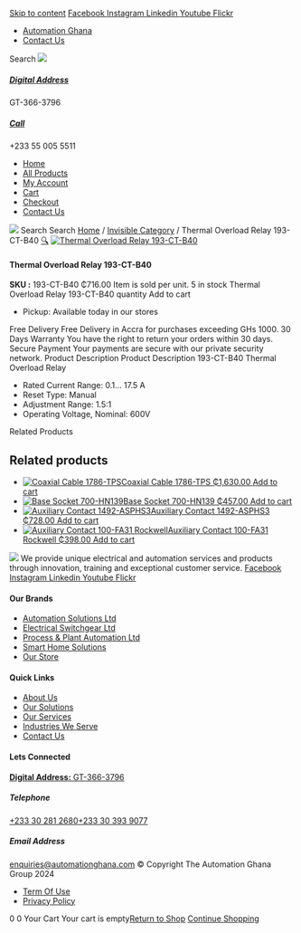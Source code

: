 [Skip to content](https://store.automationghana.com/product/thermal-overload-relay-193-ct-b40/#content)
[ Facebook ](https://www.facebook.com/automationgh/) [ Instagram ](https://www.instagram.com/automationgh/) [ Linkedin ](https://www.linkedin.com/company/the-automation-ghana-limited/) [ Youtube ](https://www.youtube.com/channel/UCurrRDUSm5oIW39VXjn1u0w) [ Flickr ](https://www.flickr.com/photos/181794037@N07/)
  * [ Automation Ghana ](https://automationghana.com)
  * [ Contact Us ](https://store.automationghana.com/contact/)


Search
[ ![](https://store.automationghana.com/wp-content/uploads/2024/04/Website-TAGG-Logo-BLUE.png) ](https://store.automationghana.com/)
[ ](https://maps.app.goo.gl/m4xeaagWCNbLk4jM6)
#####  [ Digital Address ](https://maps.app.goo.gl/m4xeaagWCNbLk4jM6)
GT-366-3796 
[ ](tel:+233550055511)
#####  [ Call ](tel:+233550055511)
+233 55 005 5511 
  * [Home](https://store.automationghana.com/)
  * [All Products](https://store.automationghana.com/shop/)
  * [My Account](https://store.automationghana.com/my-account/)
  * [Cart](https://store.automationghana.com/cart/)
  * [Checkout](https://store.automationghana.com/checkout/)
  * [Contact Us](https://store.automationghana.com/contact/)


[![](https://store.automationghana.com/wp-content/uploads/2024/04/AutomationGhana_logo_white.png)](https://store.automationghana.com)
Search
Search
[Home](https://store.automationghana.com) / [Invisible Category](https://store.automationghana.com/product-category/invisible-category/) / Thermal Overload Relay 193-CT-B40
[🔍](https://store.automationghana.com/product/thermal-overload-relay-193-ct-b40/)
[![Thermal Overload Relay 193-CT-B40](https://store.automationghana.com/wp-content/uploads/2020/12/193-CT-B40.jpg)](https://store.automationghana.com/wp-content/uploads/2020/12/193-CT-B40.jpg)
####  Thermal Overload Relay 193-CT-B40 
**SKU :** 193-CT-B40 
₵716.00
Item is sold per unit.
5 in stock
Thermal Overload Relay 193-CT-B40 quantity
Add to cart
  * Pickup: Available today in our stores


Free Delivery 
Free Delivery in Accra for purchases exceeding GHs 1000. 
30 Days Warranty 
You have the right to return your orders within 30 days. 
Secure Payment 
Your payments are secure with our private security network. 
Product Description
Product Description
193-CT-B40 Thermal Overload Relay 
  * Rated Current Range: 0.1… 17.5 A
  * Reset Type: Manual
  * Adjustment Range: 1.5:1
  * Operating Voltage, Nominal: 600V


Related Products 
## Related products
  * [![Coaxial Cable 1786-TPS](https://store.automationghana.com/wp-content/uploads/2020/12/1786-TPS-300x300.jpg)Coaxial Cable 1786-TPS ₵1,630.00 ](https://store.automationghana.com/product/coaxial-cable-1786-tps/)
[Add to cart](https://store.automationghana.com/product/thermal-overload-relay-193-ct-b40/?add-to-cart=2983)
  * [![Base Socket 700-HN139](https://store.automationghana.com/wp-content/uploads/2020/12/700-HN139.jpg)Base Socket 700-HN139 ₵457.00 ](https://store.automationghana.com/product/base-socket-700-hn139/)
[Add to cart](https://store.automationghana.com/product/thermal-overload-relay-193-ct-b40/?add-to-cart=2971)
  * [![Auxiliary Contact 1492-ASPHS3](https://store.automationghana.com/wp-content/uploads/2020/12/1492-ASPHS3-300x300.jpg)Auxiliary Contact 1492-ASPHS3 ₵728.00 ](https://store.automationghana.com/product/auxiliary-contact-1492-asphs3/)
[Add to cart](https://store.automationghana.com/product/thermal-overload-relay-193-ct-b40/?add-to-cart=2969)
  * [![Auxiliary Contact 100-FA31 Rockwell](https://store.automationghana.com/wp-content/uploads/2020/11/Auxilliary-Contact-Block-100-FA31.jpg)Auxiliary Contact 100-FA31 Rockwell ₵398.00 ](https://store.automationghana.com/product/auxiliary-contact-100-fa31-rockwell/)
[Add to cart](https://store.automationghana.com/product/thermal-overload-relay-193-ct-b40/?add-to-cart=2937)


![](https://store.automationghana.com/wp-content/uploads/2024/04/AutomationGhana_logo_white.png)
We provide unique electrical and automation services and products through innovation, training and exceptional customer service.
[ Facebook ](https://www.facebook.com/automationgh/) [ Instagram ](https://www.instagram.com/automationgh/) [ Linkedin ](https://www.linkedin.com/company/the-automation-ghana-limited/) [ Youtube ](https://www.youtube.com/channel/UCurrRDUSm5oIW39VXjn1u0w) [ Flickr ](https://www.flickr.com/photos/181794037@N07/)
#### Our Brands
  * [ Automation Solutions Ltd ](https://store.automationghana.com/product/thermal-overload-relay-193-ct-b40/)
  * [ Electrical Switchgear Ltd ](https://store.automationghana.com/product/thermal-overload-relay-193-ct-b40/)
  * [ Process & Plant Automation Ltd ](https://store.automationghana.com/product/thermal-overload-relay-193-ct-b40/)
  * [ Smart Home Solutions ](https://store.automationghana.com/product/thermal-overload-relay-193-ct-b40/)
  * [ Our Store ](https://store.automationghana.com/product/thermal-overload-relay-193-ct-b40/)


#### Quick Links
  * [ About Us ](https://store.automationghana.com/product/thermal-overload-relay-193-ct-b40/)
  * [ Our Solutions ](https://store.automationghana.com/product/thermal-overload-relay-193-ct-b40/)
  * [ Our Services ](https://store.automationghana.com/product/thermal-overload-relay-193-ct-b40/)
  * [ Industries We Serve ](https://store.automationghana.com/product/thermal-overload-relay-193-ct-b40/)
  * [ Contact Us ](https://store.automationghana.com/product/thermal-overload-relay-193-ct-b40/)


#### Lets Connected
[**Digital Address:** GT-366-3796](https://maps.app.goo.gl/m4xeaagWCNbLk4jM6)
#####  Telephone 
[ +233 30 281 2680](tel:+233302812680)[+233 30 393 9077](https://store.automationghana.com/product/thermal-overload-relay-193-ct-b40/+233303939077)
#####  Email Address 
enquiries@automationghana.com 
© Copyright The Automation Ghana Group 2024
  * [ Term Of Use ](https://store.automationghana.com/product/thermal-overload-relay-193-ct-b40/)
  * [ Privacy Policy ](https://store.automationghana.com/product/thermal-overload-relay-193-ct-b40/)


0
0
Your Cart
Your cart is empty[Return to Shop](https://store.automationghana.com/shop/)
[Continue Shopping](https://store.automationghana.com/product/thermal-overload-relay-193-ct-b40/)
